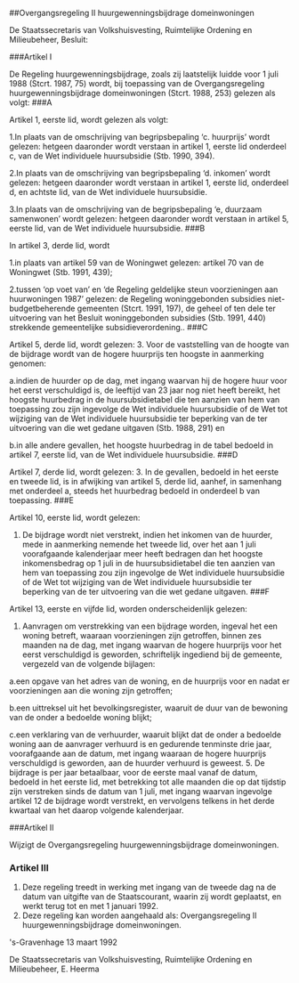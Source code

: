 <meta http-equiv='Content-Type' content='text/html; charset=utf-8' />

##Overgangsregeling II huurgewenningsbijdrage domeinwoningen

De Staatssecretaris van Volkshuisvesting, Ruimtelijke Ordening en Milieubeheer,  Besluit:    

###Artikel I 

De Regeling huurgewenningsbijdrage, zoals zij laatstelijk luidde voor 1 juli 1988 (Stcrt. 1987, 75) wordt, bij toepassing van de Overgangsregeling huurgewenningsbijdrage domeinwoningen (Stcrt. 1988, 253) gelezen als volgt:
###A

Artikel 1, eerste lid, wordt gelezen als volgt: 

1.In plaats van de omschrijving van begripsbepaling ‘c. huurprijs’ wordt gelezen: hetgeen daaronder wordt verstaan in artikel 1, eerste lid onderdeel c, van de Wet individuele huursubsidie (Stb. 1990, 394).

2.In plaats van de omschrijving van begripsbepaling ‘d. inkomen’ wordt gelezen: hetgeen daaronder wordt verstaan in artikel 1, eerste lid, onderdeel d, en achtste lid, van de Wet individuele huursubsidie.

3.In plaats van de omschrijving van de begripsbepaling ‘e, duurzaam samenwonen’ wordt gelezen: hetgeen daaronder wordt verstaan in artikel 5, eerste lid, van de Wet individuele huursubsidie.
###B

In artikel 3, derde lid, wordt 

1.in plaats van artikel 59 van de Woningwet gelezen: artikel 70 van de Woningwet (Stb. 1991, 439);

2.tussen ‘op voet van’ en ‘de Regeling geldelijke steun voorzieningen aan huurwoningen 1987’ gelezen: de Regeling woninggebonden subsidies niet-budgetbeherende gemeenten (Stcrt. 1991, 197), de geheel of ten dele ter uitvoering van het Besluit woninggebonden subsidies (Stb. 1991, 440) strekkende gemeentelijke subsidieverordening..
###C

Artikel 5, derde lid, wordt gelezen: 
3. Voor de vaststelling van de hoogte van de bijdrage wordt van de hogere huurprijs ten hoogste in aanmerking genomen:

a.indien de huurder op de dag, met ingang waarvan hij de hogere huur voor het eerst verschuldigd is, de leeftijd van 23 jaar nog niet heeft bereikt, het hoogste huurbedrag in de huursubsidietabel die ten aanzien van hem van toepassing zou zijn ingevolge de Wet individuele huursubsidie of de Wet tot wijziging van de Wet individuele huursubsidie ter beperking van de ter uitvoering van die wet gedane uitgaven (Stb. 1988, 291) en

b.in alle andere gevallen, het hoogste huurbedrag in de tabel bedoeld in artikel 7, eerste lid, van de Wet individuele huursubsidie.
###D

Artikel 7, derde lid, wordt gelezen: 
3. In de gevallen, bedoeld in het eerste en tweede lid, is in afwijking van artikel 5, derde lid, aanhef, in samenhang met onderdeel a, steeds het huurbedrag bedoeld in onderdeel b van toepassing.
###E

Artikel 10, eerste lid, wordt gelezen: 
1.  De bijdrage wordt niet verstrekt, indien het inkomen van de huurder, mede in aanmerking nemende het tweede lid, over het aan 1 juli voorafgaande kalenderjaar meer heeft bedragen dan het hoogste inkomensbedrag op 1 juli in de huursubsidietabel die ten aanzien van hem van toepassing zou zijn ingevolge de Wet individuele huursubsidie of de Wet tot wijziging van de Wet individuele huursubsidie ter beperking van de ter uitvoering van die wet gedane uitgaven.
###F

Artikel 13, eerste en vijfde lid, worden onderscheidenlijk gelezen: 
1.  Aanvragen om verstrekking van een bijdrage worden, ingeval het een woning betreft, waaraan voorzieningen zijn getroffen, binnen zes maanden na de dag, met ingang waarvan de hogere huurprijs voor het eerst verschuldigd is geworden, schriftelijk ingediend bij de gemeente, vergezeld van de volgende bijlagen:

a.een opgave van het adres van de woning, en de huurprijs voor en nadat er voorzieningen aan die woning zijn getroffen;

b.een uittreksel uit het bevolkingsregister, waaruit de duur van de bewoning van de onder a bedoelde woning blijkt;

c.een verklaring van de verhuurder, waaruit blijkt dat de onder a bedoelde woning aan de aanvrager verhuurd is en gedurende tenminste drie jaar, voorafgaande aan de datum, met ingang waaraan de hogere huurprijs verschuldigd is geworden, aan de huurder verhuurd is geweest. 
5.  De bijdrage is per jaar betaalbaar, voor de eerste maal vanaf de datum, bedoeld in het eerste lid, met betrekking tot alle maanden die op dat tijdstip zijn verstreken sinds de datum van 1 juli, met ingang waarvan ingevolge artikel 12 de bijdrage wordt verstrekt, en vervolgens telkens in het derde kwartaal van het daarop volgende kalenderjaar.

###Artikel II 

Wijzigt de Overgangsregeling huurgewenningsbijdrage domeinwoningen.

### Artikel  III  

1.  Deze regeling treedt in werking met ingang van de tweede dag na de datum van uitgifte van de Staatscourant, waarin zij wordt geplaatst, en werkt terug tot en met 1 januari 1992.   
2.  Deze regeling kan worden aangehaald als: Overgangsregeling II huurgewenningsbijdrage domeinwoningen.  

's-Gravenhage 
13 maart 1992    

De 
Staatssecretaris van Volkshuisvesting, Ruimtelijke Ordening en Milieubeheer, 
E. Heerma      
